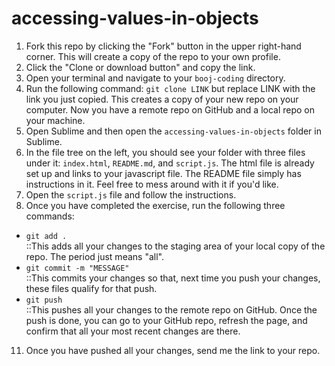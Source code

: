 # accessing-values-in-objects

1. Fork this repo by clicking the "Fork" button in the upper right-hand corner. This will create a copy of the repo to your own profile.
2. Click the "Clone or download button" and copy the link.
3. Open your terminal and navigate to your `booj-coding` directory.
4. Run the following command: `git clone LINK` but replace LINK with the link you just copied. This creates a copy of your new repo on your computer. Now you have a remote repo on GitHub and a local repo on your machine.
5. Open Sublime and then open the `accessing-values-in-objects` folder in Sublime.
6. In the file tree on the left, you should see your folder with three files under it: `index.html`, `README.md`, and `script.js`. The html file is already set up and links to your javascript file. The README file simply has instructions in it. Feel free to mess around with it if you'd like.
9. Open the `script.js` file and follow the instructions.
10. Once you have completed the exercise, run the following three commands:
<ul>
	<li><code>git add .</code><br>
	::This adds all your changes to the staging area of your local copy of the repo. The period just means "all".</li>
	<li><code>git commit -m "MESSAGE"</code><br>
	::This commits your changes so that, next time you push your changes, these files qualify for that push.</li>
	<li><code>git push</code><br>
	::This pushes all your changes to the remote repo on GitHub. Once the push is done, you can go to your GitHub repo, refresh the page, and confirm that all your most recent changes are there.</li>
</ul>

11. Once you have pushed all your changes, send me the link to your repo.